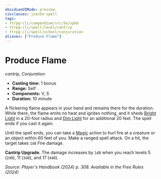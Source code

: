 ```yaml
---
obsidianUIMode: preview
cssclasses: json5e-spell
tags:
- ttrpg-cli/compendium/src/5e/xphb
- ttrpg-cli/spell/level/cantrip
- ttrpg-cli/spell/school/conjuration
aliases: ["Produce Flame"]
---
```

# Produce Flame
*cantrip, Conjuration*  

- **Casting time:** 1 bonus
- **Range:** Self
- **Components:** V, S
- **Duration:** 10 minute

A flickering flame appears in your hand and remains there for the duration. While there, the flame emits no heat and ignites nothing, and it sheds [Bright Light](bright-light-xphb.md) in a 20-foot radius and [Dim Light](dim-light-xphb.md) for an additional 20 feet. The spell ends if you cast it again.

Until the spell ends, you can take a [Magic](actions.md#Magic) action to hurl fire at a creature or an object within 60 feet of you. Make a ranged spell attack. On a hit, the target takes `1d8` Fire damage.

**Cantrip Upgrade.** The damage increases by `1d8` when you reach levels 5 (`2d8`), 11 (`3d8`), and 17 (`4d8`).

*Source: Player's Handbook (2024) p. 308. Available in the Free Rules (2024)*